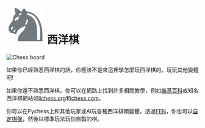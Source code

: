 # ![Chess](https://github.com/gbtami/pychess-variants/blob/master/static/icons/chess.svg) 西洋棋

![Chess board](https://github.com/gbtami/pychess-variants/blob/master/static/images/CVariantsGuide/Chess.png?raw=true)

如果你已經熟悉西洋棋的話，你應該不是來這裡學怎麼玩西洋棋的。玩玩其他變體吧!

如果你還不熟悉西洋棋，你可以在網路上找到許多相關教學，例如[維基百科](https://zh.wikipedia.org/wiki/%E5%9C%8B%E9%9A%9B%E8%B1%A1%E6%A3%8B)或知名西洋棋網站如[lichess.org](https://lichess.org/learn)和[chess.com](https://www.chess.com/lessons)。

你可以在Pychess上和其他玩家或AI玩各種西洋棋類變體。透過[FEN](https://en.wikipedia.org/wiki/Forsyth%E2%80%93Edwards_Notation)，你也可以[自定棋盤](https://www.pychess.org/editor/chess)，然後以標準玩法玩你自製的棋。
